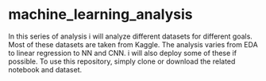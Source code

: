 # machine_learning_analysis
In this series of analysis i will analyze different datasets for different goals. Most of these datasets are taken from Kaggle. The analysis varies from EDA to linear regression to NN and CNN. i will also deploy some of these if possible. To use this repository, simply clone or download the related notebook and dataset.